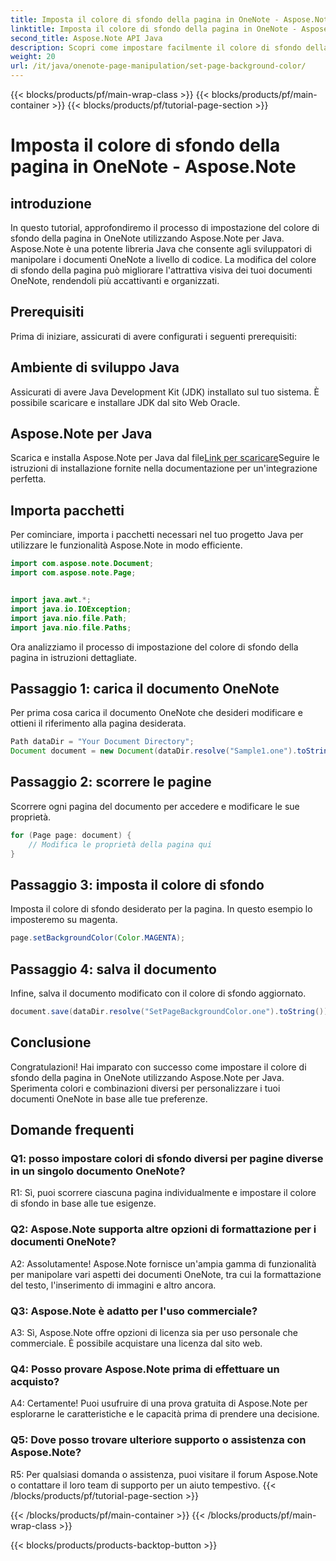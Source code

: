 ```yaml
---
title: Imposta il colore di sfondo della pagina in OneNote - Aspose.Note
linktitle: Imposta il colore di sfondo della pagina in OneNote - Aspose.Note
second_title: Aspose.Note API Java
description: Scopri come impostare facilmente il colore di sfondo della pagina in OneNote utilizzando Aspose.Note per Java. Migliora l'impatto visivo dei tuoi documenti con questo semplice tutorial.
weight: 20
url: /it/java/onenote-page-manipulation/set-page-background-color/
---
```


{{< blocks/products/pf/main-wrap-class >}}
{{< blocks/products/pf/main-container >}}
{{< blocks/products/pf/tutorial-page-section >}}

# Imposta il colore di sfondo della pagina in OneNote - Aspose.Note

## introduzione

In questo tutorial, approfondiremo il processo di impostazione del colore di sfondo della pagina in OneNote utilizzando Aspose.Note per Java. Aspose.Note è una potente libreria Java che consente agli sviluppatori di manipolare i documenti OneNote a livello di codice. La modifica del colore di sfondo della pagina può migliorare l'attrattiva visiva dei tuoi documenti OneNote, rendendoli più accattivanti e organizzati.

## Prerequisiti

Prima di iniziare, assicurati di avere configurati i seguenti prerequisiti:

## Ambiente di sviluppo Java

Assicurati di avere Java Development Kit (JDK) installato sul tuo sistema. È possibile scaricare e installare JDK dal sito Web Oracle.

## Aspose.Note per Java

 Scarica e installa Aspose.Note per Java dal file[Link per scaricare](https://releases.aspose.com/note/java/)Seguire le istruzioni di installazione fornite nella documentazione per un'integrazione perfetta.

## Importa pacchetti

Per cominciare, importa i pacchetti necessari nel tuo progetto Java per utilizzare le funzionalità Aspose.Note in modo efficiente.

```java
import com.aspose.note.Document;
import com.aspose.note.Page;


import java.awt.*;
import java.io.IOException;
import java.nio.file.Path;
import java.nio.file.Paths;
```

Ora analizziamo il processo di impostazione del colore di sfondo della pagina in istruzioni dettagliate.

## Passaggio 1: carica il documento OneNote

Per prima cosa carica il documento OneNote che desideri modificare e ottieni il riferimento alla pagina desiderata.

```java
Path dataDir = "Your Document Directory";
Document document = new Document(dataDir.resolve("Sample1.one").toString());
```

## Passaggio 2: scorrere le pagine

Scorrere ogni pagina del documento per accedere e modificare le sue proprietà.

```java
for (Page page: document) {
    // Modifica le proprietà della pagina qui
}
```

## Passaggio 3: imposta il colore di sfondo

Imposta il colore di sfondo desiderato per la pagina. In questo esempio lo imposteremo su magenta.

```java
page.setBackgroundColor(Color.MAGENTA);
```

## Passaggio 4: salva il documento

Infine, salva il documento modificato con il colore di sfondo aggiornato.

```java
document.save(dataDir.resolve("SetPageBackgroundColor.one").toString());
```

## Conclusione

Congratulazioni! Hai imparato con successo come impostare il colore di sfondo della pagina in OneNote utilizzando Aspose.Note per Java. Sperimenta colori e combinazioni diversi per personalizzare i tuoi documenti OneNote in base alle tue preferenze.

## Domande frequenti

### Q1: posso impostare colori di sfondo diversi per pagine diverse in un singolo documento OneNote?

R1: Sì, puoi scorrere ciascuna pagina individualmente e impostare il colore di sfondo in base alle tue esigenze.

### Q2: Aspose.Note supporta altre opzioni di formattazione per i documenti OneNote?

A2: Assolutamente! Aspose.Note fornisce un'ampia gamma di funzionalità per manipolare vari aspetti dei documenti OneNote, tra cui la formattazione del testo, l'inserimento di immagini e altro ancora.

### Q3: Aspose.Note è adatto per l'uso commerciale?

A3: Sì, Aspose.Note offre opzioni di licenza sia per uso personale che commerciale. È possibile acquistare una licenza dal sito web.

### Q4: Posso provare Aspose.Note prima di effettuare un acquisto?

A4: Certamente! Puoi usufruire di una prova gratuita di Aspose.Note per esplorarne le caratteristiche e le capacità prima di prendere una decisione.

### Q5: Dove posso trovare ulteriore supporto o assistenza con Aspose.Note?

R5: Per qualsiasi domanda o assistenza, puoi visitare il forum Aspose.Note o contattare il loro team di supporto per un aiuto tempestivo.
{{< /blocks/products/pf/tutorial-page-section >}}

{{< /blocks/products/pf/main-container >}}
{{< /blocks/products/pf/main-wrap-class >}}

{{< blocks/products/products-backtop-button >}}
